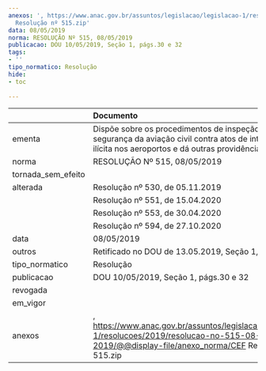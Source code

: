 ```yaml
---
anexos: ', https://www.anac.gov.br/assuntos/legislacao/legislacao-1/resolucoes/2019/resolucao-no-515-08-05-2019/@@display-file/anexo_norma/CEF
  Resolução nº 515.zip'
data: 08/05/2019
norma: RESOLUÇÃO Nº 515, 08/05/2019
publicacao: DOU 10/05/2019, Seção 1, págs.30 e 32
tags:
- ''
tipo_normatico: Resolução
hide: 
- toc 
 
---
```


|                    | Documento                                                                                                                                                  |
|:-------------------|:-----------------------------------------------------------------------------------------------------------------------------------------------------------|
| ementa             | Dispõe sobre os procedimentos de inspeção de segurança da aviação civil contra atos de interferência ilícita nos aeroportos e dá outras providências       |
| norma              | RESOLUÇÃO Nº 515, 08/05/2019                                                                                                                               |
| tornada_sem_efeito |                                                                                                                                                            |
| alterada           | Resolução nº 530, de 05.11.2019                                                                                                                            |
|                    | Resolução nº 551, de 15.04.2020                                                                                                                            |
|                    | Resolução nº 553, de 30.04.2020                                                                                                                            |
|                    | Resolução nº 594, de 27.10.2020                                                                                                                            |
| data               | 08/05/2019                                                                                                                                                 |
| outros             | Retificado no DOU de 13.05.2019, Seção 1, página 22                                                                                                        |
| tipo_normatico     | Resolução                                                                                                                                                  |
| publicacao         | DOU 10/05/2019, Seção 1, págs.30 e 32                                                                                                                      |
| revogada           |                                                                                                                                                            |
| em_vigor           |                                                                                                                                                            |
| anexos             | , https://www.anac.gov.br/assuntos/legislacao/legislacao-1/resolucoes/2019/resolucao-no-515-08-05-2019/@@display-file/anexo_norma/CEF Resolução nº 515.zip |